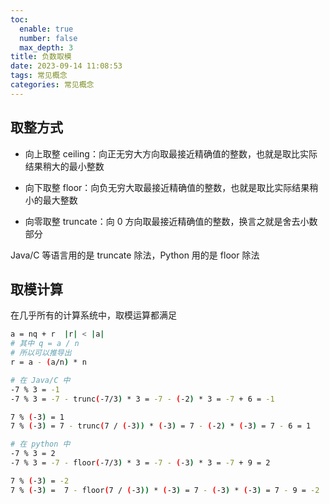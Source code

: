 ```yaml
---
toc:
  enable: true
  number: false
  max_depth: 3
title: 负数取模
date: 2023-09-14 11:08:53
tags: 常见概念
categories: 常见概念
---
```


## 取整方式

- 向上取整 ceiling：向正无穷大方向取最接近精确值的整数，也就是取比实际结果稍大的最小整数

- 向下取整 floor：向负无穷大取最接近精确值的整数，也就是取比实际结果稍小的最大整数

- 向零取整 truncate：向 0 方向取最接近精确值的整数，换言之就是舍去小数部分

Java/C 等语言用的是 truncate 除法，Python 用的是 floor 除法

## 取模计算

在几乎所有的计算系统中，取模运算都满足

```sh
a = nq + r  |r| < |a|
# 其中 q = a / n
# 所以可以推导出
r = a - (a/n) * n

# 在 Java/C 中
-7 % 3 = -1
-7 % 3 = -7 - trunc(-7/3) * 3 = -7 - (-2) * 3 = -7 + 6 = -1

7 % (-3) = 1
7 % (-3) = 7 - trunc(7 / (-3)) * (-3) = 7 - (-2) * (-3) = 7 - 6 = 1

# 在 python 中
-7 % 3 = 2
-7 % 3 = -7 - floor(-7/3) * 3 = -7 - (-3) * 3 = -7 + 9 = 2

7 % (-3) = -2
7 % (-3) =  7 - floor(7 / (-3)) * (-3) = 7 - (-3) * (-3) = 7 - 9 = -2
```

